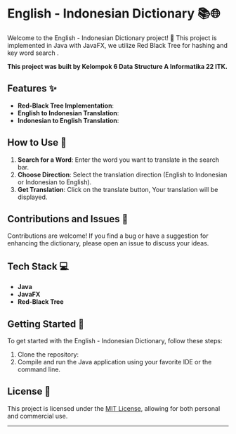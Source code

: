 # English - Indonesian Dictionary 📚🌐

Welcome to the English - Indonesian Dictionary project! 🎉 This project is implemented in Java with JavaFX, we utilize Red Black Tree for hashing and key word search . 

**This project was built by Kelompok 6 Data Structure A Informatika 22 ITK.**

## Features ✨

- **Red-Black Tree Implementation**: 
- **English to Indonesian Translation**: 
- **Indonesian to English Translation**: 

## How to Use 🚀

1. **Search for a Word**: Enter the word you want to translate in the search bar.
2. **Choose Direction**: Select the translation direction (English to Indonesian or Indonesian to English).
3. **Get Translation**: Click on the translate button,  Your translation will be displayed.

## Contributions and Issues 🤝

Contributions are welcome! If you find a bug or have a suggestion for enhancing the dictionary, please open an issue to discuss your ideas.

## Tech Stack 💻

- **Java**
- **JavaFX**
- **Red-Black Tree**

## Getting Started 🏁

To get started with the English - Indonesian Dictionary, follow these steps:

1. Clone the repository:
2. Compile and run the Java application using your favorite IDE or the command line.

## License 📜

This project is licensed under the [MIT License](LICENSE), allowing for both personal and commercial use.

---
